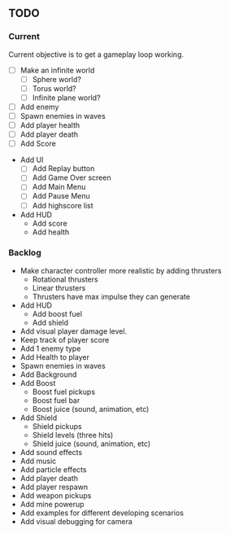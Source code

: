 ## TODO

### Current

Current objective is to get a gameplay loop working.

- [ ] Make an infinite world
  - [ ] Sphere world?
  - [ ] Torus world?
  - [ ] Infinite plane world?
- [ ] Add enemy
- [ ] Spawn enemies in waves
- [ ] Add player health
- [ ] Add player death
- [ ] Add Score
- Add UI
  - [ ] Add Replay button
  - [ ] Add Game Over screen
  - [ ] Add Main Menu
  - [ ] Add Pause Menu
  - [ ] Add highscore list
- Add HUD
  - Add score
  - Add health

### Backlog

- Make character controller more realistic by adding thrusters
  - Rotational thrusters
  - Linear thrusters
  - Thrusters have max impulse they can generate
- Add HUD
  - Add boost fuel
  - Add shield
- Add visual player damage level.
- Keep track of player score
- Add 1 enemy type
- Add Health to player
- Spawn enemies in waves
- Add Background
- Add Boost
  - Boost fuel pickups
  - Boost fuel bar
  - Boost juice (sound, animation, etc)
- Add Shield
  - Shield pickups
  - Shield levels (three hits)
  - Shield juice (sound, animation, etc)
- Add sound effects
- Add music
- Add particle effects
- Add player death
- Add player respawn
- Add weapon pickups
- Add mine powerup
- Add examples for different developing scenarios
- Add visual debugging for camera
